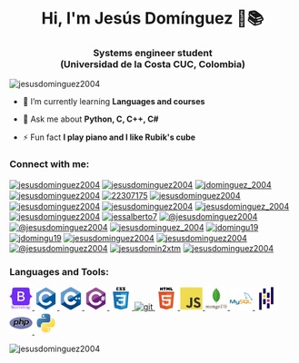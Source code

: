 <h1 align="center">Hi, I'm Jesús Domínguez 🌿📚</h1>
<h3 align="center">Systems engineer student<br>(Universidad de la Costa CUC, Colombia)</h3>

<p align="left"> <img src="https://komarev.com/ghpvc/?username=jesusdominguez2004&label=Profile%20views&color=0e75b6&style=flat" alt="jesusdominguez2004" /> </p>

- 🌱 I’m currently learning **Languages ​​and courses**

- 💬 Ask me about **Python, C, C++, C#**

- ⚡ Fun fact **I play piano and I like Rubik's cube**

<h3 align="left">Connect with me:</h3>
<p align="left">
<a href="https://codepen.io/jesusdominguez2004" target="blank"><img align="center" src="https://raw.githubusercontent.com/rahuldkjain/github-profile-readme-generator/master/src/images/icons/Social/codepen.svg" alt="jesusdominguez2004" height="30" width="40" /></a>
<a href="https://dev.to/jesusdominguez2004" target="blank"><img align="center" src="https://raw.githubusercontent.com/rahuldkjain/github-profile-readme-generator/master/src/images/icons/Social/devto.svg" alt="jesusdominguez2004" height="30" width="40" /></a>
<a href="https://twitter.com/jdominguez_2004" target="blank"><img align="center" src="https://raw.githubusercontent.com/rahuldkjain/github-profile-readme-generator/master/src/images/icons/Social/twitter.svg" alt="jdominguez_2004" height="30" width="40" /></a>
<a href="https://linkedin.com/in/jesusdominguez2004" target="blank"><img align="center" src="https://raw.githubusercontent.com/rahuldkjain/github-profile-readme-generator/master/src/images/icons/Social/linked-in-alt.svg" alt="jesusdominguez2004" height="30" width="40" /></a>
<a href="https://stackoverflow.com/users/22307175" target="blank"><img align="center" src="https://raw.githubusercontent.com/rahuldkjain/github-profile-readme-generator/master/src/images/icons/Social/stack-overflow.svg" alt="22307175" height="30" width="40" /></a>
<a href="https://codesandbox.com/jesusdominguez2004" target="blank"><img align="center" src="https://raw.githubusercontent.com/rahuldkjain/github-profile-readme-generator/master/src/images/icons/Social/codesandbox.svg" alt="jesusdominguez2004" height="30" width="40" /></a>
<a href="https://kaggle.com/jesusdominguez2004" target="blank"><img align="center" src="https://raw.githubusercontent.com/rahuldkjain/github-profile-readme-generator/master/src/images/icons/Social/kaggle.svg" alt="jesusdominguez2004" height="30" width="40" /></a>
<a href="https://fb.com/jesusdominguez2004" target="blank"><img align="center" src="https://raw.githubusercontent.com/rahuldkjain/github-profile-readme-generator/master/src/images/icons/Social/facebook.svg" alt="jesusdominguez2004" height="30" width="40" /></a>
<a href="https://instagram.com/jesusdominguez_2004" target="blank"><img align="center" src="https://raw.githubusercontent.com/rahuldkjain/github-profile-readme-generator/master/src/images/icons/Social/instagram.svg" alt="jesusdominguez_2004" height="30" width="40" /></a>
<a href="https://dribbble.com/jesusdominguez2004" target="blank"><img align="center" src="https://raw.githubusercontent.com/rahuldkjain/github-profile-readme-generator/master/src/images/icons/Social/dribbble.svg" alt="jesusdominguez2004" height="30" width="40" /></a>
<a href="https://www.behance.net/jessalberto7" target="blank"><img align="center" src="https://raw.githubusercontent.com/rahuldkjain/github-profile-readme-generator/master/src/images/icons/Social/behance.svg" alt="jessalberto7" height="30" width="40" /></a>
<a href="https://hashnode.com/@jesusdominguez2004" target="blank"><img align="center" src="https://raw.githubusercontent.com/rahuldkjain/github-profile-readme-generator/master/src/images/icons/Social/hashnode.svg" alt="@jesusdominguez2004" height="30" width="40" /></a>
<a href="https://medium.com/@jesusdominguez2004" target="blank"><img align="center" src="https://raw.githubusercontent.com/rahuldkjain/github-profile-readme-generator/master/src/images/icons/Social/medium.svg" alt="@jesusdominguez2004" height="30" width="40" /></a>
<a href="https://www.youtube.com/c/jesusdominguez_2004" target="blank"><img align="center" src="https://raw.githubusercontent.com/rahuldkjain/github-profile-readme-generator/master/src/images/icons/Social/youtube.svg" alt="jesusdominguez_2004" height="30" width="40" /></a>
<a href="https://www.codechef.com/users/jdomingu19" target="blank"><img align="center" src="https://cdn.jsdelivr.net/npm/simple-icons@3.1.0/icons/codechef.svg" alt="jdomingu19" height="30" width="40" /></a>
<a href="https://www.hackerrank.com/jdomingu19" target="blank"><img align="center" src="https://raw.githubusercontent.com/rahuldkjain/github-profile-readme-generator/master/src/images/icons/Social/hackerrank.svg" alt="jdomingu19" height="30" width="40" /></a>
<a href="https://codeforces.com/profile/jesusdominguez2004" target="blank"><img align="center" src="https://raw.githubusercontent.com/rahuldkjain/github-profile-readme-generator/master/src/images/icons/Social/codeforces.svg" alt="jesusdominguez2004" height="30" width="40" /></a>
<a href="https://www.leetcode.com/jesusdominguez2004" target="blank"><img align="center" src="https://raw.githubusercontent.com/rahuldkjain/github-profile-readme-generator/master/src/images/icons/Social/leet-code.svg" alt="jesusdominguez2004" height="30" width="40" /></a>
<a href="https://www.hackerearth.com/@jesusdominguez2004" target="blank"><img align="center" src="https://raw.githubusercontent.com/rahuldkjain/github-profile-readme-generator/master/src/images/icons/Social/hackerearth.svg" alt="@jesusdominguez2004" height="30" width="40" /></a>
<a href="https://auth.geeksforgeeks.org/user/jesusdomin2xtm" target="blank"><img align="center" src="https://raw.githubusercontent.com/rahuldkjain/github-profile-readme-generator/master/src/images/icons/Social/geeks-for-geeks.svg" alt="jesusdomin2xtm" height="30" width="40" /></a>
<a href="https://discord.gg/jesusdominguez2004" target="blank"><img align="center" src="https://raw.githubusercontent.com/rahuldkjain/github-profile-readme-generator/master/src/images/icons/Social/discord.svg" alt="jesusdominguez2004" height="30" width="40" /></a>
</p>

<h3 align="left">Languages and Tools:</h3>
<p align="left"> <a href="https://getbootstrap.com" target="_blank" rel="noreferrer"> <img src="https://raw.githubusercontent.com/devicons/devicon/master/icons/bootstrap/bootstrap-plain-wordmark.svg" alt="bootstrap" width="40" height="40"/> </a> <a href="https://www.cprogramming.com/" target="_blank" rel="noreferrer"> <img src="https://raw.githubusercontent.com/devicons/devicon/master/icons/c/c-original.svg" alt="c" width="40" height="40"/> </a> <a href="https://www.w3schools.com/cpp/" target="_blank" rel="noreferrer"> <img src="https://raw.githubusercontent.com/devicons/devicon/master/icons/cplusplus/cplusplus-original.svg" alt="cplusplus" width="40" height="40"/> </a> <a href="https://www.w3schools.com/cs/" target="_blank" rel="noreferrer"> <img src="https://raw.githubusercontent.com/devicons/devicon/master/icons/csharp/csharp-original.svg" alt="csharp" width="40" height="40"/> </a> <a href="https://www.w3schools.com/css/" target="_blank" rel="noreferrer"> <img src="https://raw.githubusercontent.com/devicons/devicon/master/icons/css3/css3-original-wordmark.svg" alt="css3" width="40" height="40"/> </a> <a href="https://git-scm.com/" target="_blank" rel="noreferrer"> <img src="https://www.vectorlogo.zone/logos/git-scm/git-scm-icon.svg" alt="git" width="40" height="40"/> </a> <a href="https://www.w3.org/html/" target="_blank" rel="noreferrer"> <img src="https://raw.githubusercontent.com/devicons/devicon/master/icons/html5/html5-original-wordmark.svg" alt="html5" width="40" height="40"/> </a> <a href="https://developer.mozilla.org/en-US/docs/Web/JavaScript" target="_blank" rel="noreferrer"> <img src="https://raw.githubusercontent.com/devicons/devicon/master/icons/javascript/javascript-original.svg" alt="javascript" width="40" height="40"/> </a> <a href="https://www.mongodb.com/" target="_blank" rel="noreferrer"> <img src="https://raw.githubusercontent.com/devicons/devicon/master/icons/mongodb/mongodb-original-wordmark.svg" alt="mongodb" width="40" height="40"/> </a> <a href="https://www.mysql.com/" target="_blank" rel="noreferrer"> <img src="https://raw.githubusercontent.com/devicons/devicon/master/icons/mysql/mysql-original-wordmark.svg" alt="mysql" width="40" height="40"/> </a> <a href="https://pandas.pydata.org/" target="_blank" rel="noreferrer"> <img src="https://raw.githubusercontent.com/devicons/devicon/2ae2a900d2f041da66e950e4d48052658d850630/icons/pandas/pandas-original.svg" alt="pandas" width="40" height="40"/> </a> <a href="https://www.php.net" target="_blank" rel="noreferrer"> <img src="https://raw.githubusercontent.com/devicons/devicon/master/icons/php/php-original.svg" alt="php" width="40" height="40"/> </a> <a href="https://www.python.org" target="_blank" rel="noreferrer"> <img src="https://raw.githubusercontent.com/devicons/devicon/master/icons/python/python-original.svg" alt="python" width="40" height="40"/> </a> </p>

<p><img align="left" src="https://github-readme-stats.vercel.app/api/top-langs?username=jesusdominguez2004&show_icons=true&theme=dark&locale=en&layout=compact" alt="jesusdominguez2004" /></p>
